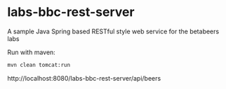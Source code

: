 labs-bbc-rest-server
====================

A sample Java Spring based RESTful style web service for the betabeers labs

Run with maven:

```sh
mvn clean tomcat:run
```

http://localhost:8080/labs-bbc-rest-server/api/beers
